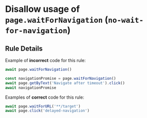 # Disallow usage of `page.waitForNavigation` (`no-wait-for-navigation`)

## Rule Details

Example of **incorrect** code for this rule:

```javascript
await page.waitForNavigation()

const navigationPromise = page.waitForNavigation()
await page.getByText('Navigate after timeout').click()
await navigationPromise
```

Examples of **correct** code for this rule:

```javascript
await page.waitForURL('**/target')
await page.click('delayed-navigation')
```

